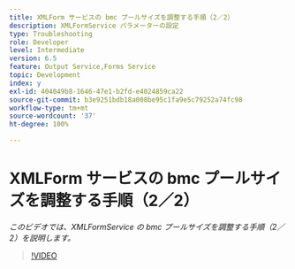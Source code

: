 ```yaml
---
title: XMLForm サービスの bmc プールサイズを調整する手順（2／2）
description: XMLFormService パラメーターの設定
type: Troubleshooting
role: Developer
level: Intermediate
version: 6.5
feature: Output Service,Forms Service
topic: Development
index: y
exl-id: 404049b8-1646-47e1-b2fd-e4024859ca22
source-git-commit: b3e9251bdb18a008be95c1fa9e5c79252a74fc98
workflow-type: tm+mt
source-wordcount: '37'
ht-degree: 100%

---
```



# XMLForm サービスの bmc プールサイズを調整する手順（2／2）

*このビデオでは、XMLFormService の bmc プールサイズを調整する手順（2／2）を説明します。*

>[!VIDEO](https://video.tv.adobe.com/v/335553?quality=12&learn=on)
